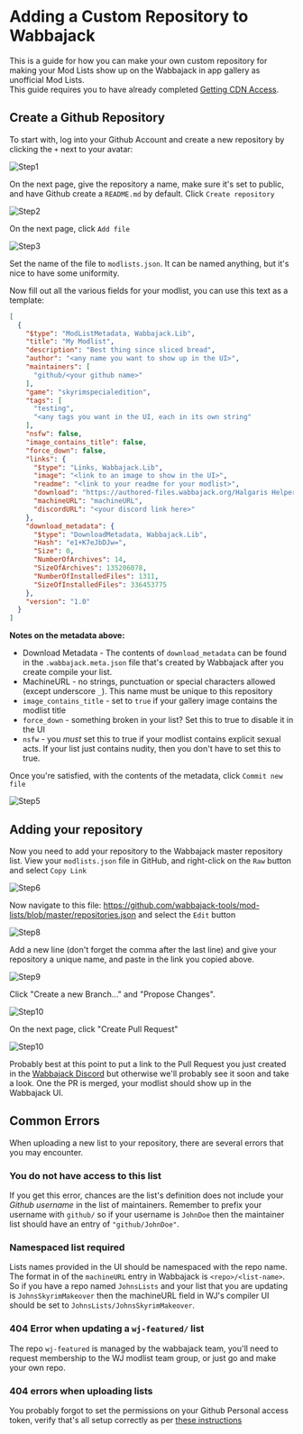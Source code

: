 # Adding a Custom Repository to Wabbajack

This is a guide for how you can make your own custom repository for making your Mod Lists show up on the Wabbajack in app gallery as unofficial Mod Lists.  
This guide requires you to have already completed [Getting CDN Access](Getting%20CDN%20Access.md).

## Create a Github Repository

To start with, log into your Github Account and create a new repository by clicking the `+` next to your avatar:

![Step1](https://user-images.githubusercontent.com/654621/161399306-8b3aa14a-9939-4440-9823-5ba0aa95e398.png)

On the next page, give the repository a name, make sure it's set to public, and have Github create a `README.md` by default. Click `Create repository`

![Step2](https://user-images.githubusercontent.com/654621/161399316-df090b1b-c52c-45a1-a175-b432dc0644d1.png)

On the next page, click `Add file`

![Step3](https://user-images.githubusercontent.com/654621/161399676-0ce978c3-cb46-4bae-ad56-7fc97f5850a1.png)

Set the name of the file to `modlists.json`. It can be named anything, but it's nice to have some uniformity.

Now fill out all the various fields for your modlist, you can use this text as a template:

```json
[
  {
    "$type": "ModListMetadata, Wabbajack.Lib",
    "title": "My Modlist",
    "description": "Best thing since sliced bread",
    "author": "<any name you want to show up in the UI>",
    "maintainers": [
      "github/<your github name>"
    ],
    "game": "skyrimspecialedition",
    "tags": [
      "testing",
      "<any tags you want in the UI, each in its own string"
    ],
    "nsfw": false,
    "image_contains_title": false,
    "force_down": false,
    "links": {
      "$type": "Links, Wabbajack.Lib",
      "image": "<link to an image to show in the UI>",
      "readme": "<link to your readme for your modlist>",
      "download": "https://authored-files.wabbajack.org/Halgaris Helper.wabbajack_29d245c9-5f7f-4394-b600-a22e43427337",
      "machineURL": "machineURL",
      "discordURL": "<your discord link here>"
    },
    "download_metadata": {
      "$type": "DownloadMetadata, Wabbajack.Lib",
      "Hash": "e1+K7eJbDJw=",
      "Size": 0,
      "NumberOfArchives": 14,
      "SizeOfArchives": 135206078,
      "NumberOfInstalledFiles": 1311,
      "SizeOfInstalledFiles": 336453775
    },
    "version": "1.0"
  }
]

```

**Notes on the metadata above:**

* Download Metadata - The contents of `download_metadata` can be found in the `.wabbajack.meta.json` file that's created by Wabbajack after you create compile your list.
* MachineURL - no strings, punctuation or special characters allowed (except underscore `_`). This name must be unique to this repository
* `image_contains_title` - set to `true` if your gallery image contains the modlist title
* `force_down` - something broken in your list? Set this to true to disable it in the UI
* `nsfw` - you *must* set this to true if your modlist contains explicit sexual acts. If your list just contains nudity, then you don't have to set this to true.

Once you're satisfied, with the contents of the metadata, click `Commit new file`

![Step5](https://user-images.githubusercontent.com/654621/161399933-2012365b-0891-45f3-a21d-14a72dca1247.png)

## Adding your repository

Now you need to add your repository to the Wabbajack master repository list. View your `modlists.json` file in GitHub, and right-click on the `Raw` button and select `Copy Link`

![Step6](https://user-images.githubusercontent.com/654621/161399961-bc0cdb28-74d8-4c69-8cb0-11863083bee1.png)

Now navigate to this file: <https://github.com/wabbajack-tools/mod-lists/blob/master/repositories.json> and select the `Edit` button

![Step8](https://user-images.githubusercontent.com/654621/161399990-d3d1a66a-ac50-4a6d-9af5-4420eaea4cc3.png)

Add a new line (don't forget the comma after the last line) and give your repository a unique name, and paste in the link you copied above.

![Step9](https://user-images.githubusercontent.com/654621/161400507-40238db1-4ec3-4599-8082-ba961ac79b1b.png)

Click "Create a new Branch..." and "Propose Changes".

![Step10](https://user-images.githubusercontent.com/654621/161400527-669820df-7147-419d-b903-4eff6eeddb9c.png)

On the next page, click "Create Pull Request"

![Step10](https://user-images.githubusercontent.com/654621/161400531-0cae7ffd-4039-4f95-9f16-ce6e1b3b9e3d.png)

Probably best at this point to put a link to the Pull Request you just created in the [Wabbajack Discord](https://discord.gg/wabbajack) but otherwise we'll probably see it soon and take a look. One the PR is merged, your modlist should show up in the Wabbajack UI.

## Common Errors

When uploading a new list to your repository, there are several errors that you may encounter.

### You do not have access to this list

If you get this error, chances are the list's definition does not include your *Github username* in the list of maintainers. Remember to prefix your username with `github/` so if your username is `JohnDoe` then the maintainer list should have an entry of `"github/JohnDoe"`.

### Namespaced list required

Lists names provided in the UI should be namespaced with the repo name. The format in of the `machineURL` entry in Wabbajack is `<repo>/<list-name>`. So if you have a repo named `JohnsLists` and your list that you are updating is `JohnsSkyrimMakeover` then the machineURL field in WJ's compiler UI should be set to `JohnsLists/JohnsSkyrimMakeover`.

### 404 Error when updating a `wj-featured/` list

The repo `wj-featured` is managed by the wabbajack team, you'll need to request membership to the WJ modlist team group, or just go and make your own repo.

### 404 errors when uploading lists

You probably forgot to set the permissions on your Github Personal access token, verify that's all setup correctly as per [these instructions](https://github.com/wabbajack-tools/wiki/wiki/Getting-CDN-Access)
